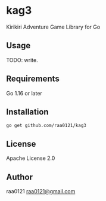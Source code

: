 # kag3

Kirikiri Adventure Game Library for Go

## Usage
TODO: write.

## Requirements
Go 1.16 or later

## Installation
```
go get github.com/raa0121/kag3
```

## License
Apache License 2.0

## Author
raa0121 <raa0121@gmail.com>

